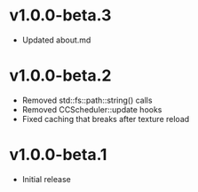 # v1.0.0-beta.3
- Updated about.md

# v1.0.0-beta.2
- Removed std::fs::path::string() calls
- Removed CCScheduler::update hooks
- Fixed caching that breaks after texture reload

# v1.0.0-beta.1
- Initial release
